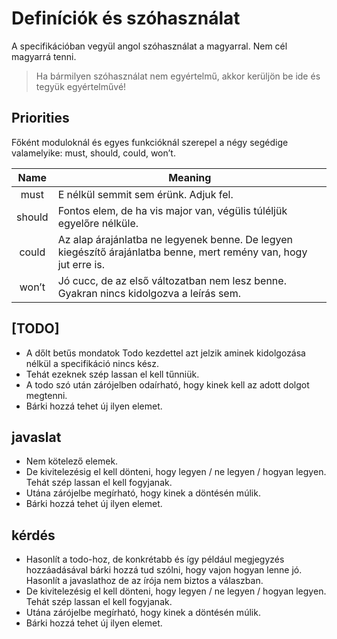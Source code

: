 Definíciók és szóhasználat
======

A specifikációban vegyül angol szóhasználat a magyarral. Nem cél magyarrá tenni.
> Ha bármilyen szóhasználat nem egyértelmű, akkor kerüljön be ide és tegyük egyértelművé!

## Priorities
Főként moduloknál és egyes funkcióknál szerepel a négy segédige valamelyike: must, should, could, won’t.

| Name      | Meaning |
| :---: | --- |
| must | E nélkül semmit sem érünk. Adjuk fel. |
| should |	Fontos elem, de ha vis major van, végülis túléljük egyelőre nélküle. |
| could |	Az alap árajánlatba ne legyenek benne. De legyen kiegészítő árajánlatba benne, mert remény van, hogy jut erre is. |
| won’t |	Jó cucc, de az első változatban nem lesz benne. Gyakran nincs kidolgozva a leírás sem. |

## [TODO]
- A dőlt betűs mondatok Todo kezdettel azt jelzik aminek kidolgozása nélkül a specifikáció nincs kész. 
- Tehát ezeknek szép lassan el kell tűnniük.
- A todo szó után zárójelben odaírható, hogy kinek kell az adott dolgot megtenni. 
- Bárki hozzá tehet új ilyen elemet.

## javaslat
- Nem kötelező elemek. 
- De kivitelezésig el kell dönteni, hogy legyen / ne legyen / hogyan legyen. Tehát szép lassan el kell fogyjanak. 
- Utána zárójelbe megírható, hogy kinek a döntésén múlik.
- Bárki hozzá tehet új ilyen elemet.

## kérdés
- Hasonlít a todo-hoz, de konkrétabb és így például megjegyzés hozzáadásával bárki hozzá tud szólni, hogy vajon hogyan lenne jó. Hasonlít a javaslathoz de az írója nem biztos a válaszban.
- De kivitelezésig el kell dönteni, hogy legyen / ne legyen / hogyan legyen. Tehát szép lassan el kell fogyjanak. 
- Utána zárójelbe megírható, hogy kinek a döntésén múlik.
- Bárki hozzá tehet új ilyen elemet.

